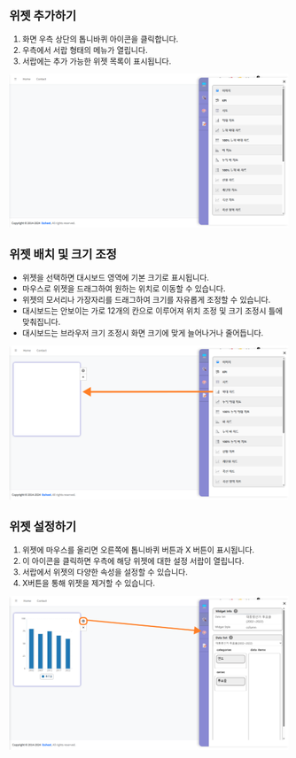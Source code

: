## 위젯 추가하기

1. 화면 우측 상단의 톱니바퀴 아이콘을 클릭합니다.
2. 우측에서 서랍 형태의 메뉴가 열립니다.
3. 서랍에는 추가 가능한 위젯 목록이 표시됩니다.

![위젯 선택 메뉴](../../assets/img/create-widget/widget_general1.png)


## 위젯 배치 및 크기 조정

- 위젯을 선택하면 대시보드 영역에 기본 크기로 표시됩니다.
- 마우스로 위젯을 드래그하여 원하는 위치로 이동할 수 있습니다.
- 위젯의 모서리나 가장자리를 드래그하여 크기를 자유롭게 조정할 수 있습니다.
- 대시보드는 안보이는 가로 12개의 칸으로 이루어져 위치 조정 및 크기 조정시 틀에 맞춰집니다.
- 대시보드는 브라우저 크기 조정시 화면 크기에 맞게 늘어나거나 줄어듭니다.

![위젯 배치](../../assets/img/create-widget/widget_general2.png)

## 위젯 설정하기

1. 위젯에 마우스를 올리면 오른쪽에 톱니바퀴 버튼과 X 버튼이 표시됩니다.
2. 이 아이콘을 클릭하면 우측에 해당 위젯에 대한 설정 서랍이 열립니다.
3. 서랍에서 위젯의 다양한 속성을 설정할 수 있습니다.
4. X버튼을 통해 위젯을 제거할 수 있습니다.

![위젯 설정](../../assets/img/create-widget/widget_general3.png)
